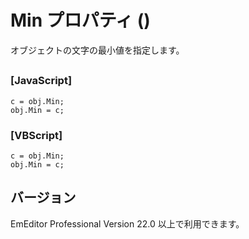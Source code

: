 # Min プロパティ ()

オブジェクトの文字の最小値を指定します。

## 

### \[JavaScript\]

```
c = obj.Min;
obj.Min = c;
```

### \[VBScript\]

```
c = obj.Min;
obj.Min = c;
```

## バージョン

EmEditor Professional Version 22.0 以上で利用できます。
